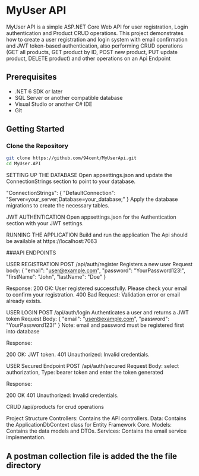 # MyUser API

MyUser API is a simple ASP.NET Core Web API for user registration, Login authentication and Product CRUD operations. 
This project demonstrates how to create a user registration and login system with email confirmation and JWT token-based authentication, also performing CRUD operations (GET all products, GET product by ID, POST 
new product, PUT update product, DELETE product) and other operations on an Api Endpoint

## Prerequisites

- .NET 6 SDK or later
- SQL Server or another compatible database
- Visual Studio or another C# IDE
- Git

## Getting Started

### Clone the Repository

```bash
git clone https://github.com/94cent/MyUserApi.git
cd MyUser.API
```
SETTING UP THE DATABASE
Open appsettings.json and update the ConnectionStrings section to point to your database.

"ConnectionStrings": {
  "DefaultConnection": "Server=your_server;Database=your_database;"
}
Apply the database migrations to create the necessary tables.

JWT AUTHENTICATION
Open appsettings.json for the Authentication section with your JWT settings.

RUNNING THE APPLICATION
Build and run the application
The Api should be available at  https://localhost:7063

###API ENDPOINTS

USER REGISTRATION
POST /api/auth/register
Registers a new user
Request body:
{
  "email": "user@example.com",
  "password": "YourPassword123!",
  "firstName": "John",
  "lastName": "Doe"
}

Response:
200 OK: User registered successfully. Please check your email to confirm your registration.
400 Bad Request: Validation error or email already exists.

USER LOGIN
POST /api/auth/login
Authenticates a user and returns a JWT token
Request Body:
{
  "email": "user@example.com",
  "password": "YourPassword123!"
}
Note: email and password must be registered first into database

Response:

200 OK: JWT token.
401 Unauthorized: Invalid credentials.

USER Secured Endpoint
POST /api/auth/secured
Request Body:
select authorization, Type: bearer token and enter the token generated

Response:

200 OK
401 Unauthorized: Invalid credentials.

CRUD
/api/products
for crud operations 

Project Structure
Controllers: Contains the API controllers.
Data: Contains the ApplicationDbContext class for Entity Framework Core.
Models: Contains the data models and DTOs.
Services: Contains the email service implementation.

## A postman collection file is added the the file directory 
